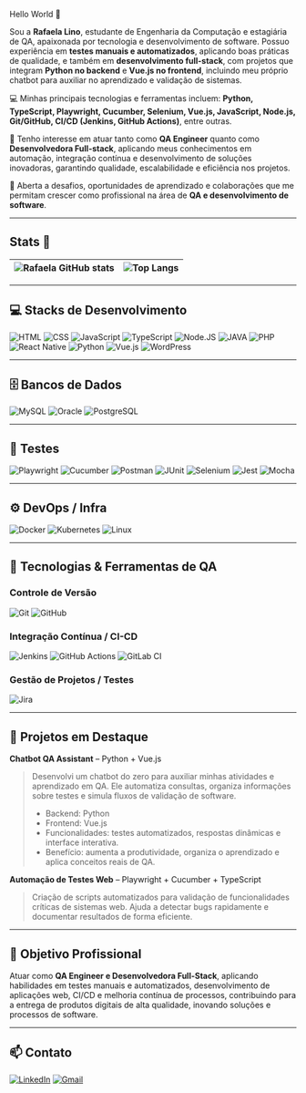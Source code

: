Hello World 👋

Sou a **Rafaela Lino**, estudante de Engenharia da Computação e estagiária de QA, apaixonada por tecnologia e desenvolvimento de software. Possuo experiência em **testes manuais e automatizados**, aplicando boas práticas de qualidade, e também em **desenvolvimento full-stack**, com projetos que integram **Python no backend** e **Vue.js no frontend**, incluindo meu próprio chatbot para auxiliar no aprendizado e validação de sistemas.

💻 Minhas principais tecnologias e ferramentas incluem: **Python, TypeScript, Playwright, Cucumber, Selenium, Vue.js, JavaScript, Node.js, Git/GitHub, CI/CD (Jenkins, GitHub Actions)**, entre outras.

🎯 Tenho interesse em atuar tanto como **QA Engineer** quanto como **Desenvolvedora Full-stack**, aplicando meus conhecimentos em automação, integração contínua e desenvolvimento de soluções inovadoras, garantindo qualidade, escalabilidade e eficiência nos projetos.

🔗 Aberta a desafios, oportunidades de aprendizado e colaborações que me permitam crescer como profissional na área de **QA e desenvolvimento de software**.


---

## Stats 🚀

| ![Rafaela GitHub stats](https://github-readme-stats.vercel.app/api?username=rafaelalino01&show_icons=true&theme=radical) | ![Top Langs](https://github-readme-stats.vercel.app/api/top-langs/?username=rafaelalino01&layout=compact&theme=radical&cache_seconds=0) |
| --- | --- |

---

## 💻 Stacks de Desenvolvimento
![HTML](https://img.shields.io/badge/HTML5-E34F26?style=for-the-badge&logo=html5&logoColor=white) 
![CSS](https://img.shields.io/badge/CSS-239120?&style=for-the-badge&logo=css3&logoColor=white)
![JavaScript](https://img.shields.io/badge/JavaScript-323330?style=for-the-badge&logo=javascript&logoColor=F7DF1E)
![TypeScript](https://img.shields.io/badge/TypeScript-007ACC?style=for-the-badge&logo=typescript&logoColor=white)
![Node.JS](https://img.shields.io/badge/Node.js-43853D?style=for-the-badge&logo=node.js&logoColor=white)
![JAVA](https://img.shields.io/badge/Java-ED8B00?style=for-the-badge&logo=openjdk&logoColor=white)
![PHP](https://img.shields.io/badge/PHP-777BB4?style=for-the-badge&logo=php&logoColor=white)
![React Native](https://img.shields.io/badge/React_Native-20232A?style=for-the-badge&logo=react&logoColor=61DAFB)
![Python](https://img.shields.io/badge/Python-3776AB?style=for-the-badge&logo=python&logoColor=white)
![Vue.js](https://img.shields.io/badge/Vue.js-4FC08D?style=for-the-badge&logo=vue.js&logoColor=white)
![WordPress](https://img.shields.io/badge/WordPress-21759B?style=for-the-badge&logo=wordpress&logoColor=white)

---

## 🗄️ Bancos de Dados
![MySQL](https://img.shields.io/badge/MySQL-00000F?style=for-the-badge&logo=mysql&logoColor=white)
![Oracle](https://img.shields.io/badge/Oracle-F80000?style=for-the-badge&logo=oracle&logoColor=white)
![PostgreSQL](https://img.shields.io/badge/PostgreSQL-4169E1?style=for-the-badge&logo=postgresql&logoColor=white)

---

## 🧪 Testes
![Playwright](https://img.shields.io/badge/Playwright-2EAD33?style=for-the-badge&logo=playwright&logoColor=white)
![Cucumber](https://img.shields.io/badge/Cucumber-23D96C?style=for-the-badge&logo=cucumber&logoColor=white)
![Postman](https://img.shields.io/badge/Postman-FF6C37?style=for-the-badge&logo=postman&logoColor=white)
![JUnit](https://img.shields.io/badge/JUnit-25A162?style=for-the-badge&logo=junit5&logoColor=white)
![Selenium](https://img.shields.io/badge/Selenium-43B02A?style=for-the-badge&logo=selenium&logoColor=white)
![Jest](https://img.shields.io/badge/Jest-C21325?style=for-the-badge&logo=jest&logoColor=white)
![Mocha](https://img.shields.io/badge/Mocha-8D6748?style=for-the-badge&logo=mocha&logoColor=white)

---

## ⚙️ DevOps / Infra
![Docker](https://img.shields.io/badge/Docker-2496ED?style=for-the-badge&logo=docker&logoColor=white)
![Kubernetes](https://img.shields.io/badge/Kubernetes-326CE5?style=for-the-badge&logo=kubernetes&logoColor=white)
![Linux](https://img.shields.io/badge/Linux-FCC624?style=for-the-badge&logo=linux&logoColor=black)

---

## 🔹 Tecnologias & Ferramentas de QA
### Controle de Versão
![Git](https://img.shields.io/badge/Git-F05032?style=for-the-badge&logo=git&logoColor=white)
![GitHub](https://img.shields.io/badge/GitHub-181717?style=for-the-badge&logo=github&logoColor=white)

### Integração Contínua / CI-CD
![Jenkins](https://img.shields.io/badge/Jenkins-D24939?style=for-the-badge&logo=jenkins&logoColor=white)
![GitHub Actions](https://img.shields.io/badge/GitHub_Actions-2088FF?style=for-the-badge&logo=github-actions&logoColor=white)
![GitLab CI](https://img.shields.io/badge/GitLab_CI-FC6D26?style=for-the-badge&logo=gitlab&logoColor=white)

### Gestão de Projetos / Testes
![Jira](https://img.shields.io/badge/Jira-0052CC?style=for-the-badge&logo=jira&logoColor=white)

---

## 🤖 Projetos em Destaque

**Chatbot QA Assistant** – Python + Vue.js  
> Desenvolvi um chatbot do zero para auxiliar minhas atividades e aprendizado em QA. Ele automatiza consultas, organiza informações sobre testes e simula fluxos de validação de software.  
> - Backend: Python  
> - Frontend: Vue.js  
> - Funcionalidades: testes automatizados, respostas dinâmicas e interface interativa.  
> - Benefício: aumenta a produtividade, organiza o aprendizado e aplica conceitos reais de QA.

**Automação de Testes Web** – Playwright + Cucumber + TypeScript  
> Criação de scripts automatizados para validação de funcionalidades críticas de sistemas web. Ajuda a detectar bugs rapidamente e documentar resultados de forma eficiente.

---

## 🎯 Objetivo Profissional
Atuar como **QA Engineer e Desenvolvedora Full-Stack**, aplicando habilidades em testes manuais e automatizados, desenvolvimento de aplicações web, CI/CD e melhoria contínua de processos, contribuindo para a entrega de produtos digitais de alta qualidade, inovando soluções e processos de software.

---

## 📫 Contato
[![LinkedIn](https://img.shields.io/badge/LinkedIn-0A66C2?style=for-the-badge&logo=linkedin&logoColor=white)](https://www.linkedin.com/in/rafaela-lino-071659239/)
[![Gmail](https://img.shields.io/badge/Gmail-D14836?style=for-the-badge&logo=gmail&logoColor=white)](mailto:rafalino01@gmailcom)
